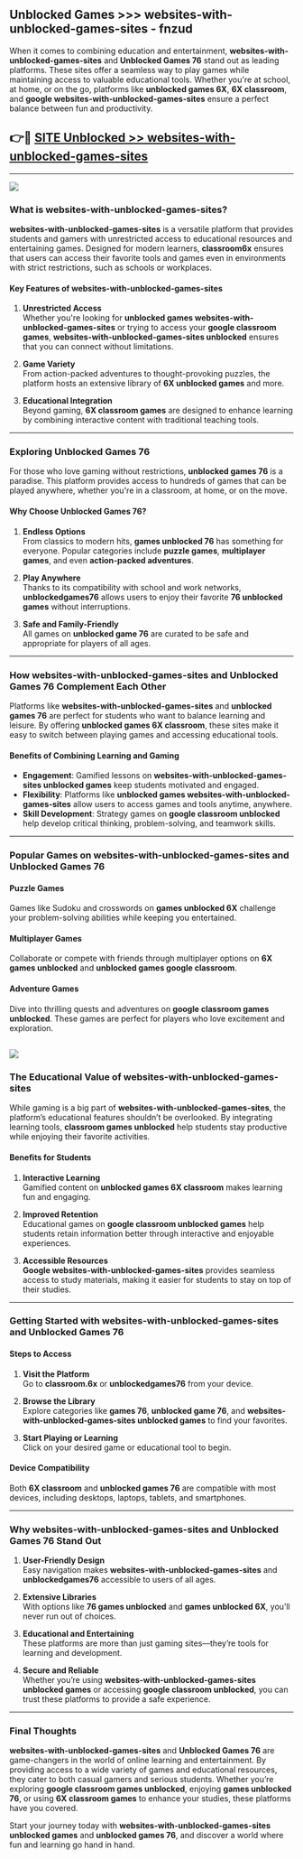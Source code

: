 ## Unblocked Games >>> websites-with-unblocked-games-sites - fnzud 

When it comes to combining education and entertainment, **websites-with-unblocked-games-sites** and **Unblocked Games 76** stand out as leading platforms. These sites offer a seamless way to play games while maintaining access to valuable educational tools. Whether you're at school, at home, or on the go, platforms like **unblocked games 6X**, **6X classroom**, and **google websites-with-unblocked-games-sites** ensure a perfect balance between fun and productivity.
## 👉🔴 [SITE Unblocked >> websites-with-unblocked-games-sites](https://unblockedgames.edu.pl?title=websites-with-unblocked-games-sites&ref=22JU)
---
<a href="https://unblockedgames.edu.pl?title=websites-with-unblocked-games-sites&ref=22JU/"><img src="https://github.com/user-attachments/assets/438f12ca-57a4-47a3-8ead-c64da593a1e5"/></a>
### What is websites-with-unblocked-games-sites?  

**websites-with-unblocked-games-sites** is a versatile platform that provides students and gamers with unrestricted access to educational resources and entertaining games. Designed for modern learners, **classroom6x** ensures that users can access their favorite tools and games even in environments with strict restrictions, such as schools or workplaces.  

#### Key Features of websites-with-unblocked-games-sites  

1. **Unrestricted Access**  
   Whether you're looking for **unblocked games websites-with-unblocked-games-sites** or trying to access your **google classroom games**, **websites-with-unblocked-games-sites unblocked** ensures that you can connect without limitations.  

2. **Game Variety**  
   From action-packed adventures to thought-provoking puzzles, the platform hosts an extensive library of **6X unblocked games** and more.  

3. **Educational Integration**  
   Beyond gaming, **6X classroom games** are designed to enhance learning by combining interactive content with traditional teaching tools.  



---

### Exploring Unblocked Games 76  

For those who love gaming without restrictions, **unblocked games 76** is a paradise. This platform provides access to hundreds of games that can be played anywhere, whether you're in a classroom, at home, or on the move.  

#### Why Choose Unblocked Games 76?  

1. **Endless Options**  
   From classics to modern hits, **games unblocked 76** has something for everyone. Popular categories include **puzzle games**, **multiplayer games**, and even **action-packed adventures**.  

2. **Play Anywhere**  
   Thanks to its compatibility with school and work networks, **unblockedgames76** allows users to enjoy their favorite **76 unblocked games** without interruptions.  

3. **Safe and Family-Friendly**  
   All games on **unblocked game 76** are curated to be safe and appropriate for players of all ages.  

---

### How websites-with-unblocked-games-sites and Unblocked Games 76 Complement Each Other  

Platforms like **websites-with-unblocked-games-sites** and **unblocked games 76** are perfect for students who want to balance learning and leisure. By offering **unblocked games 6X classroom**, these sites make it easy to switch between playing games and accessing educational tools.  

#### Benefits of Combining Learning and Gaming  

- **Engagement**: Gamified lessons on **websites-with-unblocked-games-sites unblocked games** keep students motivated and engaged.  
- **Flexibility**: Platforms like **unblocked games websites-with-unblocked-games-sites** allow users to access games and tools anytime, anywhere.  
- **Skill Development**: Strategy games on **google classroom unblocked** help develop critical thinking, problem-solving, and teamwork skills.  

---

### Popular Games on websites-with-unblocked-games-sites and Unblocked Games 76  

#### Puzzle Games  

Games like Sudoku and crosswords on **games unblocked 6X** challenge your problem-solving abilities while keeping you entertained.  

#### Multiplayer Games  

Collaborate or compete with friends through multiplayer options on **6X games unblocked** and **unblocked games google classroom**.  

#### Adventure Games  

Dive into thrilling quests and adventures on **google classroom games unblocked**. These games are perfect for players who love excitement and exploration.  

<a href="http://download.freeplayer.one?title=websites-with-unblocked-games-sites&ref=23D/"><img src="https://github.com/user-attachments/assets/fe0c3e91-c8e1-489c-acf0-e2f614c12fb8"/></a>
---

### The Educational Value of websites-with-unblocked-games-sites  

While gaming is a big part of **websites-with-unblocked-games-sites**, the platform’s educational features shouldn’t be overlooked. By integrating learning tools, **classroom games unblocked** help students stay productive while enjoying their favorite activities.  

#### Benefits for Students  

1. **Interactive Learning**  
   Gamified content on **unblocked games 6X classroom** makes learning fun and engaging.  

2. **Improved Retention**  
   Educational games on **google classroom unblocked games** help students retain information better through interactive and enjoyable experiences.  

3. **Accessible Resources**  
   **Google websites-with-unblocked-games-sites** provides seamless access to study materials, making it easier for students to stay on top of their studies.  

---

### Getting Started with websites-with-unblocked-games-sites and Unblocked Games 76  

#### Steps to Access  

1. **Visit the Platform**  
   Go to **classroom.6x** or **unblockedgames76** from your device.  

2. **Browse the Library**  
   Explore categories like **games 76**, **unblocked game 76**, and **websites-with-unblocked-games-sites unblocked games** to find your favorites.  

3. **Start Playing or Learning**  
   Click on your desired game or educational tool to begin.  

#### Device Compatibility  

Both **6X classroom** and **unblocked games 76** are compatible with most devices, including desktops, laptops, tablets, and smartphones.  

---

### Why websites-with-unblocked-games-sites and Unblocked Games 76 Stand Out  

1. **User-Friendly Design**  
   Easy navigation makes **websites-with-unblocked-games-sites** and **unblockedgames76** accessible to users of all ages.  

2. **Extensive Libraries**  
   With options like **76 games unblocked** and **games unblocked 6X**, you’ll never run out of choices.  

3. **Educational and Entertaining**  
   These platforms are more than just gaming sites—they’re tools for learning and development.  

4. **Secure and Reliable**  
   Whether you’re using **websites-with-unblocked-games-sites unblocked games** or accessing **google classroom unblocked**, you can trust these platforms to provide a safe experience.  

---

### Final Thoughts  

**websites-with-unblocked-games-sites** and **Unblocked Games 76** are game-changers in the world of online learning and entertainment. By providing access to a wide variety of games and educational resources, they cater to both casual gamers and serious students. Whether you’re exploring **google classroom games unblocked**, enjoying **games unblocked 76**, or using **6X classroom games** to enhance your studies, these platforms have you covered.  

Start your journey today with **websites-with-unblocked-games-sites unblocked games** and **unblocked games 76**, and discover a world where fun and learning go hand in hand.  